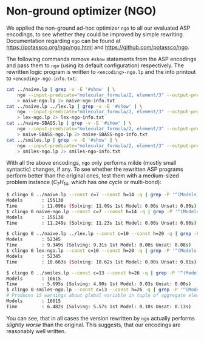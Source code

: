 # Non-ground optimizer (NGO)

We applied the non-ground ad-hoc optimizer `ngo` to all our evaluated ASP encodings, to see whether they could be improved by simple rewriting.
Documentation regarding `ngo` can be found at <https://potassco.org/ngo/ngo.html> and <https://github.com/potassco/ngo>.

The following commands remove `#show` statements from the ASP encodings and pass them to `ngo` (using its default configuration) respectively.
The rewritten logic program is written to `<encoding>-ngo.lp` and the info printout to `<encoding>-ngo-info.txt`:

```bash
cat ../naive.lp | grep -v -E '#show' | \
    ngo --input-predicate="molecular_formula/2, element/3" --output-predicate="edge/3" \
    > naive-ngo.lp 2> naive-ngo-info.txt
cat ../naive.lp ../lex.lp | grep -v -E '#show' | \
    ngo --input-predicate="molecular_formula/2, element/3" --output-predicate="edge/3" \
    > lex-ngo.lp 2> lex-ngo-info.txt
cat ../naive-SBASS.lp | grep -v -E '#show' | \
    ngo --input-predicate="molecular_formula/2, element/3" --output-predicate="edge/3" \
    > naive-SBASS-ngo.lp 2> naive-SBASS-ngo-info.txt
cat ../smiles.lp | grep -v -E '#show' | \
    ngo --input-predicate="molecular_formula/2, element/3" --output-predicate="branching/2, symbol/2, multi_bond/2, cycle_start/2, cycle_end/2" \
    > smiles-ngo.lp 2> smiles-ngo-info.txt
```

With all the above encodings, `ngo` only performs milde (mostly small syntactic) changes, if any.
To see whether the rewritten ASP programs perform better than the original ones, test them with a medium-sized problem instance ($C_7H_{14}$, which has one cycle or multi-bond):

```bash
$ clingo 0 ../naive.lp --const c=7 --const h=14 -q | grep -P '^(Models|Time)'
Models       : 155130
Time         : 11.096s (Solving: 11.09s 1st Model: 0.00s Unsat: 0.00s)
$ clingo 0 naive-ngo.lp --const c=7 --const h=14 -q | grep -P '^(Models|Time)'
Models       : 155130
Time         : 11.249s (Solving: 11.23s 1st Model: 0.00s Unsat: 0.00s)

$ clingo 0 ../naive.lp ../lex.lp --const c=10 --const h=20 -q | grep -P '^(Models|Time)'
Models       : 52345
Time         : 9.349s (Solving: 9.31s 1st Model: 0.00s Unsat: 0.08s)
$ clingo 0 lex-ngo.lp --const c=10 --const h=20 -q | grep -P '^(Models|Time)'
Models       : 52345
Time         : 10.663s (Solving: 10.62s 1st Model: 0.00s Unsat: 0.01s)

$ clingo 0 ../smiles.lp --const c=13 --const h=26 -q | grep -P '^(Models|Time)'
Models       : 16615
Time         : 5.695s (Solving: 4.90s 1st Model: 0.03s Unsat: 0.00s)
$ clingo 0 smiles-ngo.lp --const c=13 --const h=26 -q | grep -P '^(Models|Time)'
# Produces 15 warnings about global variable in tuple of aggregate element !!! (omitted here)
Models       : 16615
Time         : 6.482s (Solving: 5.57s 1st Model: 0.10s Unsat: 0.13s)
```

You can see, that in all cases the version rewritten by `ngo` actually performs *slightly worse* than the original.
This suggests, that our encodings are reasonably well written.
